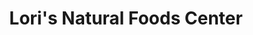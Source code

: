 ---
title: "Lori's Natural Foods Center"
url: /rochester/loris-natural-foods-center/
shop: Supermarkt
---
